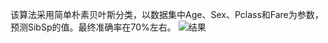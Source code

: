 该算法采用简单朴素贝叶斯分类，以数据集中Age、Sex、Pclass和Fare为参数，预测SibSp的值。最终准确率在70%左右。
![结果](https://user-images.githubusercontent.com/80256485/137085533-ffc0a09a-234a-467d-b0f0-c7d1c6cb315d.png)
